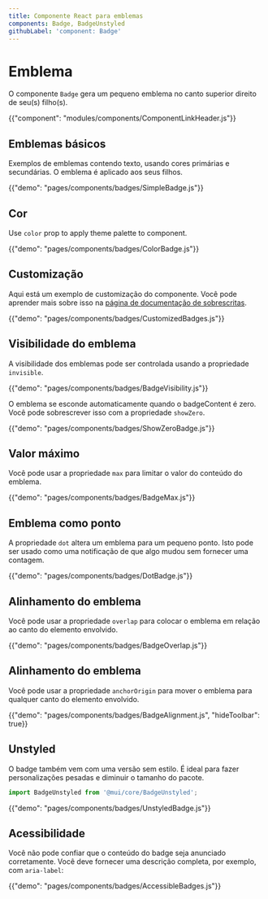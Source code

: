 ```yaml
---
title: Componente React para emblemas
components: Badge, BadgeUnstyled
githubLabel: 'component: Badge'
---
```


# Emblema

<p class="description">O componente <code>Badge</code> gera um pequeno emblema no canto superior direito de seu(s) filho(s).</p>

{{"component": "modules/components/ComponentLinkHeader.js"}}

## Emblemas básicos

Exemplos de emblemas contendo texto, usando cores primárias e secundárias. O emblema é aplicado aos seus filhos.

{{"demo": "pages/components/badges/SimpleBadge.js"}}

## Cor

Use `color` prop to apply theme palette to component.

{{"demo": "pages/components/badges/ColorBadge.js"}}

## Customização

Aqui está um exemplo de customização do componente. Você pode aprender mais sobre isso na [página de documentação de sobrescritas](/customization/how-to-customize/).

{{"demo": "pages/components/badges/CustomizedBadges.js"}}

## Visibilidade do emblema

A visibilidade dos emblemas pode ser controlada usando a propriedade `invisible`.

{{"demo": "pages/components/badges/BadgeVisibility.js"}}

O emblema se esconde automaticamente quando o badgeContent é zero. Você pode sobrescrever isso com a propriedade `showZero`.

{{"demo": "pages/components/badges/ShowZeroBadge.js"}}

## Valor máximo

Você pode usar a propriedade `max` para limitar o valor do conteúdo do emblema.

{{"demo": "pages/components/badges/BadgeMax.js"}}

## Emblema como ponto

A propriedade `dot` altera um emblema para um pequeno ponto. Isto pode ser usado como uma notificação de que algo mudou sem fornecer uma contagem.

{{"demo": "pages/components/badges/DotBadge.js"}}

## Alinhamento do emblema

Você pode usar a propriedade `overlap` para colocar o emblema em relação ao canto do elemento envolvido.

{{"demo": "pages/components/badges/BadgeOverlap.js"}}

## Alinhamento do emblema

Você pode usar a propriedade `anchorOrigin` para mover o emblema para qualquer canto do elemento envolvido.

{{"demo": "pages/components/badges/BadgeAlignment.js", "hideToolbar": true}}

## Unstyled

O badge também vem com uma versão sem estilo. É ideal para fazer personalizações pesadas e diminuir o tamanho do pacote.

```js
import BadgeUnstyled from '@mui/core/BadgeUnstyled';
```

{{"demo": "pages/components/badges/UnstyledBadge.js"}}

## Acessibilidade

Você não pode confiar que o conteúdo do badge seja anunciado corretamente. Você deve fornecer uma descrição completa, por exemplo, com `aria-label`:

{{"demo": "pages/components/badges/AccessibleBadges.js"}}

